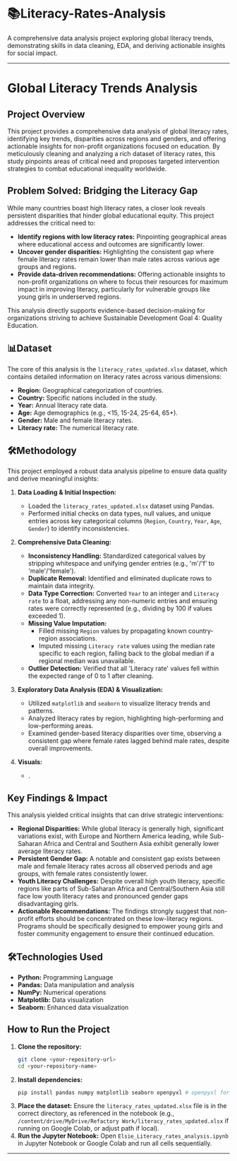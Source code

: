 # 📚Literacy-Rates-Analysis
A comprehensive data analysis project exploring global literacy trends, demonstrating skills in data cleaning, EDA, and deriving actionable insights for social impact.

-----

# Global Literacy Trends Analysis

##  Project Overview

This project provides a comprehensive data analysis of global literacy rates, identifying key trends, disparities across regions and genders, and offering actionable insights for non-profit organizations focused on education. By meticulously cleaning and analyzing a rich dataset of literacy rates, this study pinpoints areas of critical need and proposes targeted intervention strategies to combat educational inequality worldwide.

##  Problem Solved: Bridging the Literacy Gap

While many countries boast high literacy rates, a closer look reveals persistent disparities that hinder global educational equity. This project addresses the critical need to:

  * **Identify regions with low literacy rates:** Pinpointing geographical areas where educational access and outcomes are significantly lower.
  * **Uncover gender disparities:** Highlighting the consistent gap where female literacy rates remain lower than male rates across various age groups and regions.
  * **Provide data-driven recommendations:** Offering actionable insights to non-profit organizations on where to focus their resources for maximum impact in improving literacy, particularly for vulnerable groups like young girls in underserved regions.

This analysis directly supports evidence-based decision-making for organizations striving to achieve Sustainable Development Goal 4: Quality Education.

##  📊Dataset

The core of this analysis is the `literacy_rates_updated.xlsx` dataset, which contains detailed information on literacy rates across various dimensions:

  * **Region:** Geographical categorization of countries.
  * **Country:** Specific nations included in the study.
  * **Year:** Annual literacy rate data.
  * **Age:** Age demographics (e.g., \<15, 15-24, 25-64, 65+).
  * **Gender:** Male and female literacy rates.
  * **Literacy rate:** The numerical literacy rate.

## 🛠Methodology

This project employed a robust data analysis pipeline to ensure data quality and derive meaningful insights:

1.  **Data Loading & Initial Inspection:**

      * Loaded the `literacy_rates_updated.xlsx` dataset using Pandas.
      * Performed initial checks on data types, null values, and unique entries across key categorical columns (`Region`, `Country`, `Year`, `Age`, `Gender`) to identify inconsistencies.

2.  **Comprehensive Data Cleaning:**

      * **Inconsistency Handling:** Standardized categorical values by stripping whitespace and unifying gender entries (e.g., 'm'/'f' to 'male'/'female').
      * **Duplicate Removal:** Identified and eliminated duplicate rows to maintain data integrity.
      * **Data Type Correction:** Converted `Year` to an integer and `Literacy rate` to a float, addressing any non-numeric entries and ensuring rates were correctly represented (e.g., dividing by 100 if values exceeded 1).
      * **Missing Value Imputation:**
          * Filled missing `Region` values by propagating known country-region associations.
          * Imputed missing `Literacy rate` values using the median rate specific to each region, falling back to the global median if a regional median was unavailable.
      * **Outlier Detection:** Verified that all 'Literacy rate' values fell within the expected range of 0 to 1 after cleaning.

3.  **Exploratory Data Analysis (EDA) & Visualization:**

      * Utilized `matplotlib` and `seaborn` to visualize literacy trends and patterns.
      * Analyzed literacy rates by region, highlighting high-performing and low-performing areas.
      * Examined gender-based literacy disparities over time, observing a consistent gap where female rates lagged behind male rates, despite overall improvements.

4. **Visuals:**
     * ![]().
   

##  Key Findings & Impact

This analysis yielded critical insights that can drive strategic interventions:

  * **Regional Disparities:** While global literacy is generally high, significant variations exist, with Europe and Northern America leading, while Sub-Saharan Africa and Central and Southern Asia exhibit generally lower average literacy rates.
  * **Persistent Gender Gap:** A notable and consistent gap exists between male and female literacy rates across all observed periods and age groups, with female rates consistently lower.
  * **Youth Literacy Challenges:** Despite overall high youth literacy, specific regions like parts of Sub-Saharan Africa and Central/Southern Asia still face low youth literacy rates and pronounced gender gaps disadvantaging girls.
  * **Actionable Recommendations:** The findings strongly suggest that non-profit efforts should be concentrated on these low-literacy regions. Programs should be specifically designed to empower young girls and foster community engagement to ensure their continued education.

##  🛠Technologies Used

  * **Python:** Programming Language
  * **Pandas:** Data manipulation and analysis
  * **NumPy:** Numerical operations
  * **Matplotlib:** Data visualization
  * **Seaborn:** Enhanced data visualization

##  How to Run the Project

1.  **Clone the repository:**
    ```bash
    git clone <your-repository-url>
    cd <your-repository-name>
    ```
2.  **Install dependencies:**
    ```bash
    pip install pandas numpy matplotlib seaborn openpyxl # openpyxl for .xlsx files
    ```
3.  **Place the dataset:** Ensure the `literacy_rates_updated.xlsx` file is in the correct directory, as referenced in the notebook (e.g., `/content/drive/MyDrive/Refactory Work/literacy_rates_updated.xlsx` if running on Google Colab, or adjust path if local).
4.  **Run the Jupyter Notebook:**
    Open `Elsie_Literacy_rates_analysis.ipynb` in Jupyter Notebook or Google Colab and run all cells sequentially.

-----
